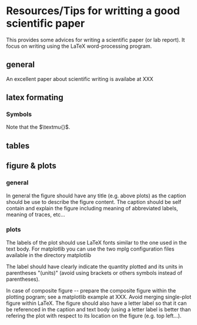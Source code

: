 # Resources/Tips for writting a good scientific paper
This provides some advices for writing a scientific paper (or lab report). It focus on writing using the LaTeX word-processing program. 

## general
An excellent paper about scientific writing is availabe at XXX


## latex formating

### Symbols
Note that the $\textmu{}$. 


## tables

## figure & plots
### general
In general the figure should have any title (e.g. above plots) as the caption should be use to describe the figure content. The caption should be self contain and explain the figure including meaning of abbreviated labels, meaning of traces, etc...

### plots
The labels of the plot should use LaTeX fonts similar to the one used in the text body. For matplotlib you can use the two mplg configuration files available in the directory matplotlib 

The label should have clearly indicate the quantity plotted and its units in parentheses "(units)" (avoid using brackets or others symbols instead of parentheses). 

In case of composite figure -- prepare the composite figure within the plotting pogram; see a matplotlib example at XXX. Avoid merging single-plot figure within LaTeX. The figure should also have a letter label so that it can be referenced in the caption and text body (using a letter label is better than refering the plot with respect to its location on the figure (e.g. top left...). 
